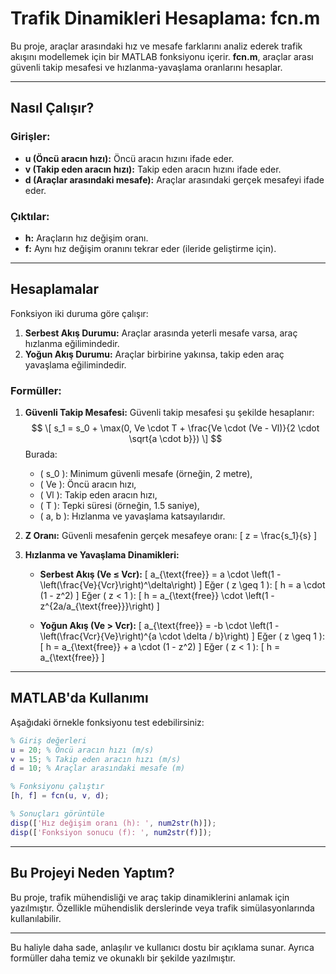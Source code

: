 
# Trafik Dinamikleri Hesaplama: fcn.m

Bu proje, araçlar arasındaki hız ve mesafe farklarını analiz ederek trafik akışını modellemek için bir MATLAB fonksiyonu içerir. **fcn.m**, araçlar arası güvenli takip mesafesi ve hızlanma-yavaşlama oranlarını hesaplar.

---

## Nasıl Çalışır?

### Girişler:
- **u (Öncü aracın hızı):** Öncü aracın hızını ifade eder.
- **v (Takip eden aracın hızı):** Takip eden aracın hızını ifade eder.
- **d (Araçlar arasındaki mesafe):** Araçlar arasındaki gerçek mesafeyi ifade eder.

### Çıktılar:
- **h:** Araçların hız değişim oranı.
- **f:** Aynı hız değişim oranını tekrar eder (ileride geliştirme için).

---

## Hesaplamalar

Fonksiyon iki duruma göre çalışır:

1. **Serbest Akış Durumu:** Araçlar arasında yeterli mesafe varsa, araç hızlanma eğilimindedir.
2. **Yoğun Akış Durumu:** Araçlar birbirine yakınsa, takip eden araç yavaşlama eğilimindedir.

### Formüller:

1. **Güvenli Takip Mesafesi:**
   Güvenli takip mesafesi şu şekilde hesaplanır:
   $$
   \[
   s_1 = s_0 + \max(0, Ve \cdot T + \frac{Ve \cdot (Ve - Vl)}{2 \cdot \sqrt{a \cdot b}})
   \]
   $$
   Burada:
   - \( s_0 \): Minimum güvenli mesafe (örneğin, 2 metre),
   - \( Ve \): Öncü aracın hızı,
   - \( Vl \): Takip eden aracın hızı,
   - \( T \): Tepki süresi (örneğin, 1.5 saniye),
   - \( a, b \): Hızlanma ve yavaşlama katsayılarıdır.

3. **Z Oranı:**
   Güvenli mesafenin gerçek mesafeye oranı:
   \[
   z = \frac{s_1}{s}
   \]

4. **Hızlanma ve Yavaşlama Dinamikleri:**
   - **Serbest Akış (Ve ≤ Vcr):**
     \[
     a_{\text{free}} = a \cdot \left(1 - \left(\frac{Ve}{Vcr}\right)^\delta\right)
     \]
     Eğer \( z \geq 1 \):
     \[
     h = a \cdot (1 - z^2)
     \]
     Eğer \( z < 1 \):
     \[
     h = a_{\text{free}} \cdot \left(1 - z^{2a/a_{\text{free}}}\right)
     \]

   - **Yoğun Akış (Ve > Vcr):**
     \[
     a_{\text{free}} = -b \cdot \left(1 - \left(\frac{Vcr}{Ve}\right)^{a \cdot \delta / b}\right)
     \]
     Eğer \( z \geq 1 \):
     \[
     h = a_{\text{free}} + a \cdot (1 - z^2)
     \]
     Eğer \( z < 1 \):
     \[
     h = a_{\text{free}}
     \]

---

## MATLAB'da Kullanımı

Aşağıdaki örnekle fonksiyonu test edebilirsiniz:

```matlab
% Giriş değerleri
u = 20; % Öncü aracın hızı (m/s)
v = 15; % Takip eden aracın hızı (m/s)
d = 10; % Araçlar arasındaki mesafe (m)

% Fonksiyonu çalıştır
[h, f] = fcn(u, v, d);

% Sonuçları görüntüle
disp(['Hız değişim oranı (h): ', num2str(h)]);
disp(['Fonksiyon sonucu (f): ', num2str(f)]);
```

---

## Bu Projeyi Neden Yaptım?

Bu proje, trafik mühendisliği ve araç takip dinamiklerini anlamak için yazılmıştır. Özellikle mühendislik derslerinde veya trafik simülasyonlarında kullanılabilir.

---

Bu haliyle daha sade, anlaşılır ve kullanıcı dostu bir açıklama sunar. Ayrıca formüller daha temiz ve okunaklı bir şekilde yazılmıştır.
